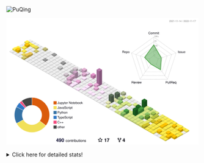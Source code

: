 ![PuQing](https://user-images.githubusercontent.com/27223114/171565019-9a56fae6-b08b-421f-99db-7e830da42371.png)

![](./profile-3d-contrib/profile-season-animate.svg)

<details>
<summary>Click here for detailed stats!</summary>

<!--START_SECTION:waka-->
**I'm a Night 🦉** 

```text
🌞 Morning    45 commits     ███░░░░░░░░░░░░░░░░░░░░░░   12.13% 
🌆 Daytime    123 commits    ████████░░░░░░░░░░░░░░░░░   33.15% 
🌃 Evening    104 commits    ███████░░░░░░░░░░░░░░░░░░   28.03% 
🌙 Night      99 commits     ██████░░░░░░░░░░░░░░░░░░░   26.68%

```


📊 **This Week I Spent My Time On** 

```text
💬 Programming Languages: 
C++                      8 hrs 34 mins       █████████████████░░░░░░░░   67.5% 
Python                   1 hr 4 mins         ██░░░░░░░░░░░░░░░░░░░░░░░   8.47% 
C                        1 hr 1 min          ██░░░░░░░░░░░░░░░░░░░░░░░   8.1% 
CMake                    1 hr                ██░░░░░░░░░░░░░░░░░░░░░░░   7.98% 
Protocol Buffer          20 mins             ░░░░░░░░░░░░░░░░░░░░░░░░░   2.67%

🔥 Editors: 
VS Code                  11 hrs 46 mins      ███████████████████████░░   92.7% 
CLion                    55 mins             █░░░░░░░░░░░░░░░░░░░░░░░░   7.3%

💻 Operating System: 
Mac                      10 hrs 30 mins      ████████████████████░░░░░   82.75% 
Windows                  2 hrs 11 mins       ████░░░░░░░░░░░░░░░░░░░░░   17.25%

```


<!--END_SECTION:waka-->
</details>
